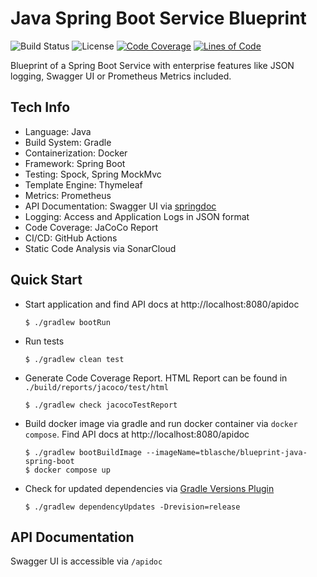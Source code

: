# Java Spring Boot Service Blueprint
![Build Status](https://github.com/tblasche/blueprint-java-spring-boot/workflows/Build/badge.svg)
![License](https://img.shields.io/github/license/tblasche/blueprint-java-spring-boot)
[![Code Coverage](https://sonarcloud.io/api/project_badges/measure?project=tblasche_blueprint-java-spring-boot&metric=coverage)](https://sonarcloud.io/summary/new_code?id=tblasche_blueprint-java-spring-boot)
[![Lines of Code](https://sonarcloud.io/api/project_badges/measure?project=tblasche_blueprint-java-spring-boot&metric=ncloc)](https://sonarcloud.io/summary/new_code?id=tblasche_blueprint-java-spring-boot)

Blueprint of a Spring Boot Service with enterprise features like JSON logging, Swagger UI or Prometheus Metrics included.

## Tech Info
* Language: Java
* Build System: Gradle
* Containerization: Docker
* Framework: Spring Boot
* Testing: Spock, Spring MockMvc
* Template Engine: Thymeleaf
* Metrics: Prometheus
* API Documentation: Swagger UI via [springdoc](https://springdoc.org/)
* Logging: Access and Application Logs in JSON format
* Code Coverage: JaCoCo Report
* CI/CD: GitHub Actions
* Static Code Analysis via SonarCloud

## Quick Start
* Start application and find API docs at http://localhost:8080/apidoc
  ```console
  $ ./gradlew bootRun
  ```
* Run tests
  ```console
  $ ./gradlew clean test
  ```
* Generate Code Coverage Report. HTML Report can be found in `./build/reports/jacoco/test/html`
  ```console
  $ ./gradlew check jacocoTestReport
  ```
* Build docker image via gradle and run docker container via `docker compose`. Find API docs at http://localhost:8080/apidoc
  ```console
  $ ./gradlew bootBuildImage --imageName=tblasche/blueprint-java-spring-boot
  $ docker compose up
  ```
* Check for updated dependencies via [Gradle Versions Plugin](https://github.com/ben-manes/gradle-versions-plugin)
  ```console
  $ ./gradlew dependencyUpdates -Drevision=release
  ```

## API Documentation
Swagger UI is accessible via `/apidoc`
